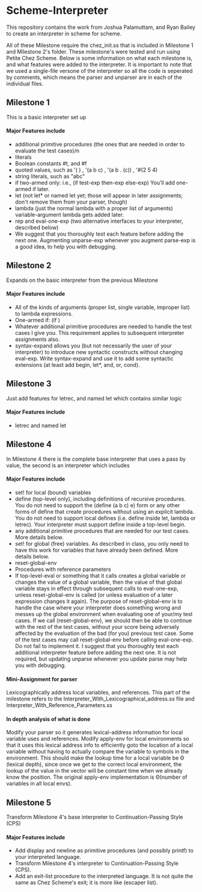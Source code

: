 # Scheme-Interpreter
This repository contains the work from Joshua Palamuttam, and Ryan Bailey to create an interpreter in scheme for scheme.

All of these Milestone require the chez_init.ss that is included in Milestone 1 and Milestone 2's folder. These milestone's were tested and run using Petite Chez Scheme. Below is some information on what each milestone is, and what features were added to the interpreter. It is important to note that we used a single-file versone of the interpreter so all the code is seperated by comments, which means the parser and unparser are in each of the individual files. 

## Milestone 1
This is a basic interpreter set up

#### Major Features include
- additional primitive procedures (the ones that are needed in order to evaluate the test cases)/n
- literals
- Boolean constants #t, and #f
- quoted values, such as '( ) , '(a b c) , '(a b . (c)) , '#(2 5 4)
- string literals, such as "abc"
- if two-armed only: i.e., (if test-exp then-exp else-exp) You’ll add one-armed if later.
- let (not let* or named let yet; those will appear in later assignments; don't remove them from your parser, though)
- lambda (just the normal lambda with a proper list of arguments) variable-argument lambda gets added later.
- rep and eval-one-exp (two alternative interfaces to your interpreter, described below)
- We suggest that you thoroughly test each feature before adding the next one. Augmenting unparse-exp whenever
you augment parse-exp is a good idea, to help you with debugging. 

## Milestone 2
Expands on the basic interpreter from the previous Milestone

#### Major Features include
- All of the kinds of arguments (proper list, single variable, improper list) to lambda expressions.
- One-armed if: (if <exp> <exp>)
- Whatever additional primitive procedures are needed to handle the test cases I give you. This requirement
applies to subsequent interpreter assignments also.
- syntax-expand allows you (but not necessarily the user of your interpreter) to introduce new syntactic
constructs without changing eval-exp. Write syntax-expand and use it to add some syntactic
extensions (at least add begin, let*, and, or, cond). 
  
## Milestone 3
Just add features for letrec, and named let which contains similar logic

#### Major Features include
- letrec and named let

## Milestone 4
In Milestone 4 there is the complete base interpreter that uses a pass by value, the second is an interpreter which includes 
#### Major Features include
- set! for local (bound) variables
- define (top-level only), including definitions of recursive procedures. You do not need to support the
(define (a b c) e) form or any other forms of define that create procedures without using an explicit lambda.
You do not need to support local defines (i.e. define inside let, lambda or letrec). Your interpreter must support
define inside a top-level begin.
- any additional primitive procedures that are needed for our test cases. More details below.
- set! for global (free) variables. As described in class, you only need to have this work for variables that have already
been defined. More details below.
- reset-global-env
- Procedures with reference parameters
- If top-level-eval or something that it calls creates a global variable or changes the value of a global variable, then the
value of that global variable stays in effect through subsequent calls to eval-one-exp, unless reset-global-env is
called (or unless evaluation of a later expression changes it again).
The purpose of reset-global-env is to handle the case where your interpreter does something wrong and messes up the global
environment when evaluating one of your/my test cases. If we call (reset-global-env), we should then be able to continue
with the rest of the test cases, without your score being adversely affected by the evaluation of the bad (for you) previous test case.
Some of the test cases may call reset-global-env before calling eval-one-exp. Do not fail to implement it.
I suggest that you thoroughly test each additional interpreter feature before adding the next one. It is not required, but updating
unparse whenever you update parse may help you with debugging. 

#### Mini-Assignment for parser
Lexicographically address local variables, and references. This part of the milestone refers to the Interpreter_With_Lexicographical_address.ss file and Interpreter_With_Reference_Parameters.ss

#### In depth analysis of what is done
Modify your parser so it generates lexical-address information for local variable uses and references. Modify apply-env for local
environments so that it uses this lexical address info to efficiently goto the location of a local variable without having to actually compare the
variable to symbols in the environment. This should make the lookup time for a local variable be Θ (lexical depth), since once we get to the
correct local environment, the lookup of the value in the vector will be constant time when we already know the position. The original
apply-env implementation is Θ(number of variables in all local envs). 

## Milestone 5
Transform Milestone 4's base interpreter to Continuation-Passing Style (CPS)

#### Major Features include
- Add display and newline as primitive procedures (and possibly printf) to your interpreted language. 
- Transform Milestone 4's interpreter to Continuation-Passing Style (CPS). 
- Add an exit-list procedure to the interpreted language. It is not quite the same as Chez Scheme's exit; it is
more like (escaper list).
